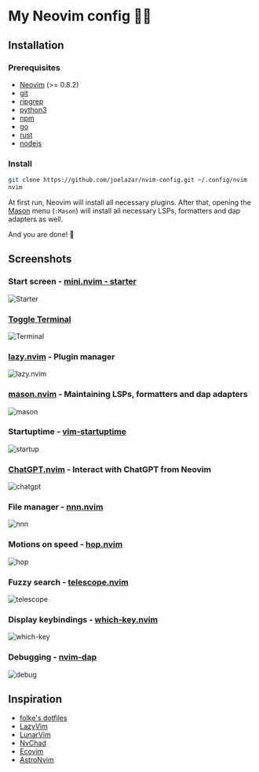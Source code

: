 # My Neovim config :factory_worker:

## Installation

### Prerequisites

- [Neovim](https://neovim.io/) (>= 0.8.2)
- [git](https://git-scm.com/)
- [ripgrep](https://github.com/BurntSushi/ripgrep)
- [python3](https://www.python.org/)
- [npm](https://www.npmjs.com/)
- [go](https://golang.org/)
- [rust](https://www.rust-lang.org/)
- [nodejs](https://nodejs.org/en/)

### Install

```bash
git clone https://github.com/joelazar/nvim-config.git ~/.config/nvim
nvim
```

At first run, Neovim will install all necessary plugins. After that, opening the [Mason](https://github.com/williamboman/mason.nvim) menu (`:Mason`) will install all necessary LSPs, formatters and dap adapters as well.

And you are done! :tada:

## Screenshots

### Start screen - [mini.nvim - starter](https://github.com/echasnovski/mini.nvim/blob/main/readmes/mini-starter.md)

![Starter](https://user-images.githubusercontent.com/16268238/210172282-5ce5e6dd-e02d-46df-8854-e67c91254bb3.png)

### [Toggle Terminal](https://github.com/akinsho/toggleterm.nvim)

![Terminal](https://user-images.githubusercontent.com/16268238/210172270-061020d7-2aad-4da8-8b03-8700444fa9d6.png)

### [lazy.nvim](https://github.com/folke/lazy.nvim) - Plugin manager

![lazy.nvim](https://user-images.githubusercontent.com/16268238/210172078-36119579-7599-4180-af34-cbbc37137332.png)

### [mason.nvim](https://github.com/williamboman/mason.nvim) - Maintaining LSPs, formatters and dap adapters

![mason](https://user-images.githubusercontent.com/16268238/210172011-28c8445f-99dd-4eaf-a909-5559a97ff86e.png)

### Startuptime - [vim-startuptime](https://github.com/dstein64/vim-startuptime)

![startup](https://user-images.githubusercontent.com/16268238/210172118-8c16704d-5379-4b6f-8da3-810e08e82854.png)

### [ChatGPT.nvim](https://github.com/jackMort/ChatGPT.nvim) - Interact with ChatGPT from Neovim

![chatgpt](https://user-images.githubusercontent.com/16268238/210172149-38839178-8c00-44ad-9a7c-d1280c6cee8a.png)

### File manager - [nnn.nvim](https://github.com/luukvbaal/nnn.nvim)

![nnn](https://user-images.githubusercontent.com/16268238/210172251-ca3a0783-338a-4baa-bd6d-fc1580d992b8.png)

### Motions on speed - [hop.nvim](https://github.com/phaazon/hop.nvim)

![hop](https://user-images.githubusercontent.com/16268238/210172234-e0ba5ca9-dbda-4885-82f8-96cc276d2f35.png)

### Fuzzy search - [telescope.nvim](https://github.com/nvim-telescope/telescope.nvim)

![telescope](https://user-images.githubusercontent.com/16268238/210172220-38717ee7-bf1a-4eed-a26b-b5d7cc9687f9.png)

### Display keybindings - [which-key.nvim](https://github.com/folke/which-key.nvim)

![which-key](https://user-images.githubusercontent.com/16268238/210172204-22d43394-c25e-4d45-822b-a9518dd50d3d.png)

### Debugging - [nvim-dap](https://github.com/mfussenegger/nvim-dap)

![debug](https://user-images.githubusercontent.com/16268238/210172191-9a54daca-3ecd-4414-a217-b276879e2431.png)

## Inspiration

- [folke's dotfiles](https://github.com/folke/dot/)
- [LazyVim](https://github.com/folke/LazyVim)
- [LunarVim](https://github.com/LunarVim/LunarVim)
- [NvChad](https://github.com/NvChad/NvChad)
- [Ecovim](https://github.com/ecosse3/nvim)
- [AstroNvim](https://github.com/AstroNvim/AstroNvim)
